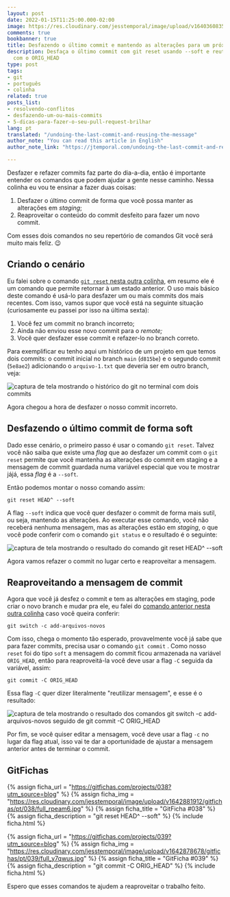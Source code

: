 ```yaml
---
layout: post
date: 2022-01-15T11:25:00.000-02:00
image: https://res.cloudinary.com/jesstemporal/image/upload/v1640360835/covers/colinha_igmf4s.png
comments: true
bookbanner: true
title: Desfazendo o último commit e mantendo as alterações para um próximo commit
description: Desfaça o último commit com git reset usando --soft e reutilize a mensagem
  com o ORIG_HEAD
type: post
tags:
- git
- português
- colinha
related: true
posts_list:
- resolvendo-conflitos
- desfazendo-um-ou-mais-commits
- 5-dicas-para-fazer-o-seu-pull-request-brilhar
lang: pt
translated: "/undoing-the-last-commit-and-reusing-the-message"
author_note: "You can read this article in English"
author_note_link: "https://jtemporal.com/undoing-the-last-commit-and-reusing-the-message"

---
```

Desfazer e refazer commits faz parte do dia-a-dia, então é importante entender os comandos que podem ajudar a gente nesse caminho. Nessa colinha eu vou te ensinar a fazer duas coisas:

1. Desfazer o último commit de forma que você possa manter as alterações em _staging_;
2. Reaproveitar o conteúdo do commit desfeito para fazer um novo commit.

Com esses dois comandos no seu repertório de comandos Git você será muito mais feliz. 😉

## Criando o cenário

Eu falei sobre o comando [`git reset` nesta outra colinha](https://jtemporal.com/desfazendo-um-ou-mais-commits), em resumo ele é um comando que permite retornar à um estado anterior. O uso mais básico deste comando é usá-lo para desfazer um ou mais commits dos mais recentes. Com isso, vamos supor que você está na seguinte situação (curiosamente eu passei por isso na última sexta):

1. Você fez um commit no branch incorreto;
2. Ainda não enviou esse novo commit para o _remote;_
3. Você quer desfazer esse commit e refazer-lo no branch correto.

Para exemplificar eu tenho aqui um histórico de um projeto em que temos dois commits: o commit inicial no branch `main` (`d815be`) e o segundo commit (`5e8ae2`) adicionando o `arquivo-1.txt` que deveria ser em outro branch, veja:

![captura de tela mostrando o histórico do git no terminal com dois commits](https://res.cloudinary.com/jesstemporal/image/upload/v1642213678/git-reset/git-reset-fig-8_vr3e1u.png)

Agora chegou a hora de desfazer o nosso commit incorreto.

## Desfazendo o último commit de forma soft

Dado esse cenário, o primeiro passo é usar o comando `git reset`. Talvez você não saiba que existe uma _flag_ que ao desfazer um commit com o `git reset` permite que você mantenha as alterações do commit em staging e a mensagem de commit guardada numa variável especial que vou te mostrar jájá, essa _flag_ é a `--soft`.

Então podemos montar o nosso comando assim:

```console
git reset HEAD^ --soft
```

A flag `--soft` indica que você quer desfazer o commit de forma mais sutil, ou seja, mantendo as alterações. Ao executar esse comando, você não receberá nenhuma mensagem, mas as alterações estão em _staging_, o que você pode conferir com o comando `git status`  e o resultado é o seguinte:

![captura de tela mostrando o resultado do comando git reset HEAD^ --soft](https://res.cloudinary.com/jesstemporal/image/upload/v1642213678/git-reset/git-reset-fig-9_xbmaen.png)

Agora vamos refazer o commit no lugar certo e reaproveitar a mensagem.

## Reaproveitando a mensagem de commit

Agora que você já desfez o commit e tem as alterações em staging, pode criar o novo branch e mudar pra ele, eu falei do [comando anterior nesta outra colinha](https://jtemporal.com/criando-um-novo-branch-e-mudando-pra-ele-com-um-comando/) caso você queira conferir:

```console
git switch -c add-arquivos-novos
```

Com isso, chega o momento tão esperado, provavelmente você já sabe que para fazer commits, precisa usar o comando `git commit` . Como nosso `reset` foi do tipo `soft`  a mensagem do commit ficou armazenada na variável `ORIG_HEAD`, então para reaproveitá-la você deve usar a flag `-C` seguida da variável, assim:

```console
git commit -C ORIG_HEAD
```

Essa flag `-C`  quer dizer literalmente "reutilizar mensagem", e esse é o resultado:

![captura de tela mostrando o resultado dos comandos git switch -c add-arquivos-novos seguido de git commit -C ORIG_HEAD](https://res.cloudinary.com/jesstemporal/image/upload/v1642213677/git-reset/git-reset-fig-10_zaqvse.png)

Por fim, se você quiser editar a mensagem, você deve usar a flag `-c` no lugar da flag atual, isso vai te dar a oportunidade de ajustar a mensagem anterior antes de terminar o commit.

## GitFichas

{% assign ficha_url = "https://gitfichas.com/projects/038?utm_source=blog" %}
{% assign ficha_img = "https://res.cloudinary.com/jesstemporal/image/upload/v1642881912/gitfichas/pt/038/full_rpeam6.jpg" %}
{% assign ficha_title = "GitFicha #038" %}
{% assign ficha_description = "git reset HEAD^ --soft" %}
{% include ficha.html %}

{% assign ficha_url = "https://gitfichas.com/projects/039?utm_source=blog" %}
{% assign ficha_img = "https://res.cloudinary.com/jesstemporal/image/upload/v1642878678/gitfichas/pt/039/full_y7qwus.jpg" %}
{% assign ficha_title = "GitFicha #039" %}
{% assign ficha_description = "git commit -C ORIG_HEAD" %}
{% include ficha.html %}

Espero que esses comandos te ajudem a reaproveitar o trabalho feito.